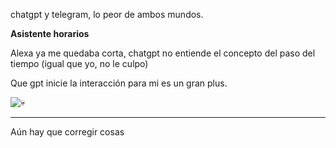 chatgpt y telegram, lo peor de ambos mundos. 

**Asistente horarios**

Alexa ya me quedaba corta, chatgpt no entiende el concepto del paso del tiempo (igual que yo, no le culpo)

Que gpt inicie la interacción para mi es un gran plus. 

![:skull:](https://i.imgur.com/Ue9bqyR.jpeg)

--- 

Aún hay que corregir cosas 
